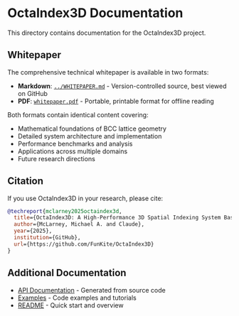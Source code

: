 # OctaIndex3D Documentation

This directory contains documentation for the OctaIndex3D project.

## Whitepaper

The comprehensive technical whitepaper is available in two formats:

- **Markdown**: [`../WHITEPAPER.md`](../WHITEPAPER.md) - Version-controlled source, best viewed on GitHub
- **PDF**: [`whitepaper.pdf`](whitepaper.pdf) - Portable, printable format for offline reading

Both formats contain identical content covering:
- Mathematical foundations of BCC lattice geometry
- Detailed system architecture and implementation
- Performance benchmarks and analysis
- Applications across multiple domains
- Future research directions

## Citation

If you use OctaIndex3D in your research, please cite:

```bibtex
@techreport{mclarney2025octaindex3d,
  title={OctaIndex3D: A High-Performance 3D Spatial Indexing System Based on Body-Centered Cubic Lattice},
  author={McLarney, Michael A. and Claude},
  year={2025},
  institution={GitHub},
  url={https://github.com/FunKite/OctaIndex3D}
}
```

## Additional Documentation

- [API Documentation](https://docs.rs/octaindex3d) - Generated from source code
- [Examples](../examples/) - Code examples and tutorials
- [README](../README.md) - Quick start and overview
